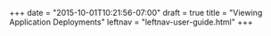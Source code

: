 +++
date = "2015-10-01T10:21:56-07:00"
draft = true
title = "Viewing Application Deployments"
leftnav = "leftnav-user-guide.html"
+++
<br>
